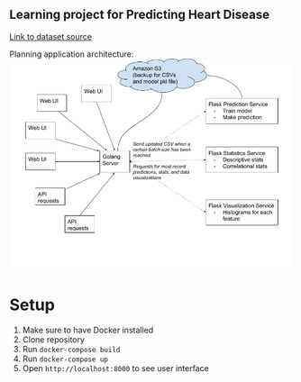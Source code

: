 ## Learning project for Predicting Heart Disease

[Link to dataset source](https://www.kaggle.com/ronitf/heart-disease-uci)

Planning application architecture: 
![alt text](./heart-disease-planning.png "Planning")

# Setup

1. Make sure to have Docker installed
2. Clone repository
3. Run `docker-compose build`
4. Run `docker-compose up`
5. Open `http://localhost:8000` to see user interface

